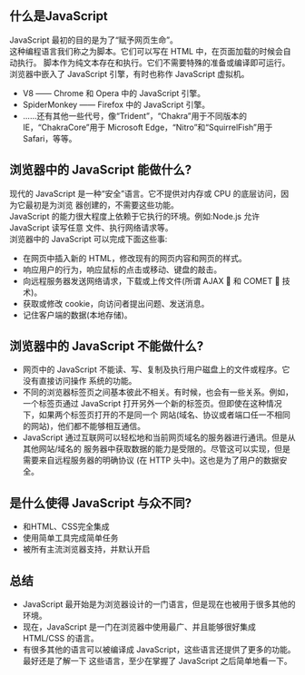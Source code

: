 ## 什么是JavaScript

JavaScript 最初的目的是为了“赋予网页生命”。  
这种编程语言我们称之为脚本。它们可以写在 HTML 中，在页面加载的时候会自动执行。 脚本作为纯文本存在和执行。它们不需要特殊的准备或编译即可运行。  
浏览器中嵌入了 JavaScript 引擎，有时也称作 JavaScript 虚拟机。

* V8 —— Chrome 和 Opera 中的 JavaScript 引擎。
* SpiderMonkey —— Firefox 中的 JavaScript 引擎。
* ......还有其他一些代号，像“Trident”，“Chakra”用于不同版本的 IE，“ChakraCore”用于 Microsoft Edge，“Nitro”和“SquirrelFish”用于 Safari，等等。

## 浏览器中的 JavaScript 能做什么?

现代的 JavaScript 是一种“安全”语言。它不提供对内存或 CPU 的底层访问，因为它最初是为浏览
器创建的，不需要这些功能。  
JavaScript 的能力很大程度上依赖于它执行的环境。例如:Node.js  允许 JavaScript 读写任意 文件、执行网络请求等。  
浏览器中的 JavaScript 可以完成下面这些事:  
* 在网页中插入新的 HTML，修改现有的网页内容和网页的样式。
* 响应用户的行为，响应鼠标的点击或移动、键盘的敲击。
* 向远程服务器发送网络请求，下载或上传文件(所谓 AJAX  和 COMET  技术)。
* 获取或修改 cookie，向访问者提出问题、发送消息。
* 记住客户端的数据(本地存储)。  

## 浏览器中的 JavaScript 不能做什么?

* 网页中的 JavaScript 不能读、写、复制及执行用户磁盘上的文件或程序。它没有直接访问操作 系统的功能。  
* 不同的浏览器标签页之间基本彼此不相关。有时候，也会有一些关系。例如，一个标签页通过 JavaScript 打开另外一个新的标签页。但即使在这种情况下，如果两个标签页打开的不是同一个 网站(域名、协议或者端口任一不相同的网站)，他们都不能够相互通信。  
* JavaScript 通过互联网可以轻松地和当前网页域名的服务器进行通讯。但是从其他网站/域名的 服务器中获取数据的能力是受限的。尽管这可以实现，但是需要来自远程服务器的明确协议 (在 HTTP 头中)。这也是为了用户的数据安全。

## 是什么使得 JavaScript 与众不同?

* 和HTML、CSS完全集成
* 使用简单工具完成简单任务
* 被所有主流浏览器支持，并默认开启

## 总结
* JavaScript 最开始是为浏览器设计的一门语言，但是现在也被用于很多其他的环境。
* 现在，JavaScript 是一门在浏览器中使用最广、并且能够很好集成 HTML/CSS 的语言。
* 有很多其他的语言可以被编译成 JavaScript，这些语言还提供了更多的功能。最好还是了解一下 这些语言，至少在掌握了 JavaScript 之后简单地看一下。

